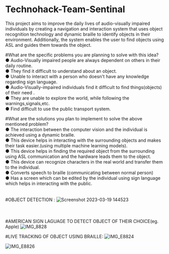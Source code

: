 # Technohack-Team-Sentinal
This project aims to improve the daily lives of audio-visually impaired individuals by creating a navigation and interaction system that uses object recognition technology and dynamic braille to identify objects in their environment. Additionally, the system enables the user to find objects using ASL and guides them towards the object. 

#What are the specific problems you are planning to solve with this idea? <br/>
● Audio-Visually impaired people are always dependent on others in their daily
routine.<br/>
● They find it difficult to understand about an object.<br/>
● Unable to interact with a person who doesn't have any knowledge regarding sign
language.<br/>
● Audio-Visually-impaired individuals find it difficult to find things(objects) of their
need .<br/>
● They are unable to explore the world, while following the warnings,signals,etc.<br/>
● Find difficult to use the public transport system.<br/>


 #What are the solutions you plan to implement to solve the above mentioned problem?<br/>
● The interaction between the computer vision and the individual is achieved using
a dynamic braille.<br/>
● This device helps in interacting with the surrounding objects and makes their task
easier.(using multiple machine learning models).<br/>
● This device helps in finding the required object from the surrounding using ASL
communication and the hardware leads them to the object.<br/>
● This device can recognize characters in the real world and transfer them to the
individual.<br/>
● Converts speech to braille (communicating between normal person)<br/>
● Has a screen which can be edited by the individual using sign language which
helps in interacting with the public.<br/>
<br/>
<br/>
#OBJECT DETECTION :
![Screenshot 2023-03-19 144523](https://user-images.githubusercontent.com/98375679/226165654-196b8d23-1a95-4b1b-98df-9a644f5d5a6f.png)
<br/>
<br/>
<br/>
<br/>
#AMERICAN SIGN LAGUAGE TO DETECT OBJECT OF THEIR CHOICE(eg. Apple)
![IMG_8828](https://user-images.githubusercontent.com/98375679/226167902-ff271daa-729c-43d5-949f-423eb85aee68.PNG)

#LIVE TRACKING OF OBJECT USING BRAILLE:
![IMG_E8824](https://user-images.githubusercontent.com/98375679/226167549-54f3945b-001f-44a1-aab5-79a2489193fc.JPG)
<br/>

![IMG_E8826](https://user-images.githubusercontent.com/98375679/226167652-300db26e-16ca-4c8b-9e35-168b0fd42e83.JPG)

